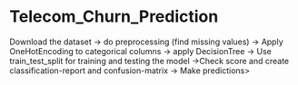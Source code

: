 # Telecom_Churn_Prediction
 Download the dataset -> do preprocessing (find missing values) -> Apply OneHotEncoding to categorical columns -> apply DecisionTree -> Use train_test_split for training and testing the model ->Check score and create classification-report and confusion-matrix  -> Make predictions>

